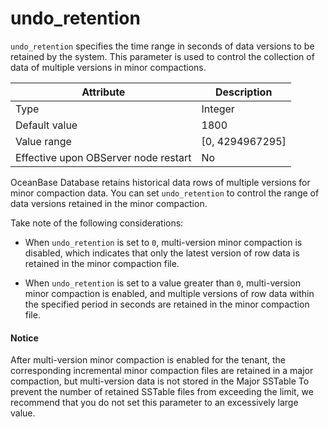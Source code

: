 # undo_retention

`undo_retention` specifies the time range in seconds of data versions to be retained by the system. This parameter is used to control the collection of data of multiple versions in minor compactions.

| **Attribute** | **Description** |
|--------|-------------|
| Type | Integer |
| Default value | 1800 |
| Value range | [0, 4294967295] |
| Effective upon OBServer node restart | No |

OceanBase Database retains historical data rows of multiple versions for minor compaction data. You can set `undo_retention` to control the range of data versions retained in the minor compaction.

Take note of the following considerations:

* When `undo_retention` is set to `0`, multi-version minor compaction is disabled, which indicates that only the latest version of row data is retained in the minor compaction file.

* When `undo_retention` is set to a value greater than `0`, multi-version minor compaction is enabled, and multiple versions of row data within the specified period in seconds are retained in the minor compaction file.

<main id="notice" type='notice'>
    <h4>Notice</h4>
    <p>After multi-version minor compaction is enabled for the tenant, the corresponding incremental minor compaction files are retained in a major compaction, but multi-version data is not stored in the Major SSTable To prevent the number of retained SSTable files from exceeding the limit, we recommend that you do not set this parameter to an excessively large value. </p>
</main>
